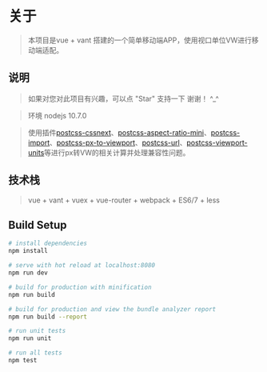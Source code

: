 # 关于

> 本项目是vue + vant 搭建的一个简单移动端APP，使用视口单位VW进行移动端适配。

## 说明

>  如果对您对此项目有兴趣，可以点 "Star" 支持一下 谢谢！ ^_^

>  环境 nodejs 10.7.0

>  使用插件[postcss-cssnext](https://github.com/MoOx/postcss-cssnext)、[postcss-aspect-ratio-mini](https://github.com/yisibl/postcss-aspect-ratio-mini)、[postcss-import](https://github.com/postcss/postcss-import)、[postcss-px-to-viewport](https://github.com/evrone/postcss-px-to-viewport)、[postcss-url](https://github.com/postcss/postcss-url)、[postcss-viewport-units](https://github.com/springuper/postcss-viewport-units)等进行px转VW的相关计算并处理兼容性问题。

## 技术栈

> vue + vant + vuex + vue-router  + webpack + ES6/7 + less 

## Build Setup

``` bash
# install dependencies
npm install

# serve with hot reload at localhost:8080
npm run dev

# build for production with minification
npm run build

# build for production and view the bundle analyzer report
npm run build --report

# run unit tests
npm run unit

# run all tests
npm test
```
